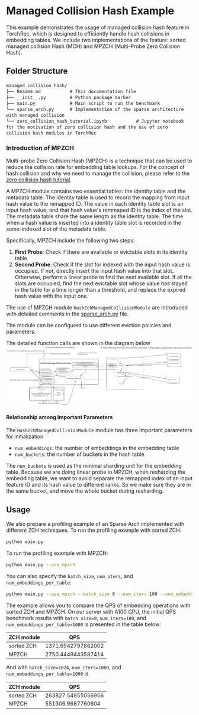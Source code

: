# Managed Collision Hash Example

This example demonstrates the usage of managed collision hash feature in TorchRec, which is designed to efficiently handle hash collisions in embedding tables. We include two implementations of the feature: sorted managed collision Hash (MCH) and MPZCH (Multi-Probe Zero Collision Hash).

## Folder Structure

```
managed_collision_hash/
├── Readme.md           # This documentation file
├── __init__.py         # Python package marker
├── main.py             # Main script to run the benchmark
└── sparse_arch.py      # Implementation of the sparse architecture with managed collision
└── zero_collision_hash_tutorial.ipynb           # Jupyter notebook for the motivation of zero collision hash and the use of zero collision hash modules in TorchRec
```

### Introduction of MPZCH

Multi-probe Zero Collision Hash (MPZCH) is a technique that can be used to reduce the collision rate for embedding table lookups. For the concept of hash collision and why we need to manage the collision, please refer to the [zero collision hash tutorial](zero_collision_hash_tutorial.ipynb).

A MPZCH module contains two essential tables: the identity table and the metadata table.
The identity table is used to record the mapping from input hash value to the remapped ID. The value in each identity table slot is an input hash value, and that hash value's remmaped ID is the index of the slot.
The metadata table share the same length as the identity table. The time when a hash value is inserted into a identity table slot is recorded in the same-indexed slot of the metadata table.

Specifically, MPZCH include the following two steps:
1. **First Probe**: Check if there are available or evictable slots in its identity table.
2. **Second Probe**: Check if the slot for indexed with the input hash value is occupied. If not, directly insert the input hash value into that slot. Otherwise, perform a linear probe to find the next available slot. If all the slots are occupied, find the next evictable slot whose value has stayed in the table for a time longer than a threshold, and replace the expired hash value with the input one.

The use of MPZCH module `HashZchManagedCollisionModule` are introduced with detailed comments in the [sparse_arch.py](sparse_arch.py) file.

The module can be configured to use different eviction policies and parameters.

The detailed function calls are shown in the diagram below
![MPZCH Module Data Flow](docs/mpzch_module_dataflow.png)

#### Relationship among Important Parameters

The `HashZchManagedCollisionModule` module has three important parameters for initialization
- `num_embeddings`: the number of embeddings in the embedding table
- `num_buckets`: the number of buckets in the hash table

The `num_buckets` is used as the minimal sharding unit for the embedding table. Because we are doing linear probe in MPZCH, when resharding the embedding table, we want to avoid separate the remapped index of an input feature ID and its hash value to different ranks. So we make sure they are in the same bucket, and move the whole bucket during resharding.

## Usage
We also prepare a profiling example of an Sparse Arch implemented with different ZCH techniques.
To run the profiling example with sorted ZCH:

```bash
python main.py
```

To run the profiling example with MPZCH:

```bash
python main.py --use_mpzch
```

You can also specify the `batch_size`, `num_iters`, and `num_embeddings_per_table`:
```bash
python main.py --use_mpzch --batch_size 8 --num_iters 100 --num_embeddings_per_table 1000
```

The example allows you to compare the QPS of embedding operations with sorted ZCH and MPZCH. On our server with A100 GPU, the initial QPS benchmark results with `batch_size=8`, `num_iters=100`, and `num_embeddings_per_table=1000` is presented in the table below:

| ZCH module | QPS |
| --- | --- |
| sorted ZCH | 1371.6942797862002 |
| MPZCH | 2750.4449443587414 |

And with `batch_size=1024`, `num_iters=1000`, and `num_embeddings_per_table=1000` is

| ZCH module | QPS |
| --- | --- |
| sorted ZCH | 263827.54955056956 |
| MPZCH | 551306.9687760604 |
